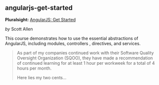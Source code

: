 ## angularjs-get-started
**Pluralsight:** [AngularJS: Get Started](https://app.pluralsight.com/library/courses/angularjs-get-started/table-of-contents)

_by_ Scott Allen
 
This course demonstrates how to use the essential abstractions of AngularJS, including modules, controllers
, directives, and services.

>As part of my companies continued work with their Software Quality Oversight Organization (SQOO), they have made a
 recommendation of continued learning for at least 1 hour per workweek for a total of 4 hours per month.  
>
>Here lies my two cents...